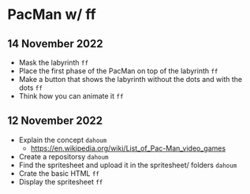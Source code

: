 # PacMan w/ ff

## 14 November 2022
* Mask the labyrinth `ff`
* Place the first phase of the PacMan on top of the labyrinth `ff`
* Make a button that shows the labyrinth without the dots and with the dots `ff`
* Think how you can animate it `ff`


## 12 November 2022

* Explain the concept `dahoum`
  * https://en.wikipedia.org/wiki/List_of_Pac-Man_video_games
* Create a repositorsy `dahoum` 
* Find the spritesheet and upload it in the spritesheet/ folders `dahoum`
* Crate the basic HTML `ff`
* Display the spritesheet `ff`
